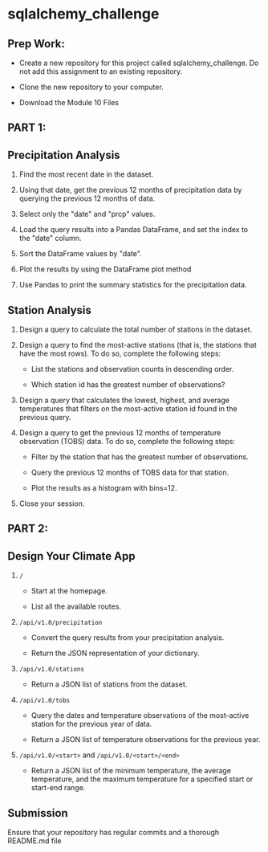 # sqlalchemy_challenge

## Prep Work:
* Create a new repository for this project called sqlalchemy_challenge. Do not add this assignment to an existing repository.

* Clone the new repository to your computer.

* Download the Module 10 Files

## PART 1:

## Precipitation Analysis
1. Find the most recent date in the dataset.

2. Using that date, get the previous 12 months of precipitation data by querying the previous 12 months of data.

3. Select only the "date" and "prcp" values.

4. Load the query results into a Pandas DataFrame, and set the index to the "date" column.

5. Sort the DataFrame values by "date".

6. Plot the results by using the DataFrame plot method

7. Use Pandas to print the summary statistics for the precipitation data.

## Station Analysis

1. Design a query to calculate the total number of stations in the dataset.

2. Design a query to find the most-active stations (that is, the stations that have the most rows). To do so, complete the following steps:

    * List the stations and observation counts in descending order.
    
    * Which station id has the greatest number of observations?
    
3. Design a query that calculates the lowest, highest, and average temperatures that filters on the most-active station id found in the previous query.

4. Design a query to get the previous 12 months of temperature observation (TOBS) data. To do so, complete the following steps:

    * Filter by the station that has the greatest number of observations.

    * Query the previous 12 months of TOBS data for that station.

    * Plot the results as a histogram with bins=12.
 
 5. Close your session.


## PART 2:

## Design Your Climate App

1. `/`

    * Start at the homepage.

    * List all the available routes.

2. `/api/v1.0/precipitation`

    * Convert the query results from your precipitation analysis.

    * Return the JSON representation of your dictionary.

3. `/api/v1.0/stations`

    * Return a JSON list of stations from the dataset.

4. `/api/v1.0/tobs`

    * Query the dates and temperature observations of the most-active station for the previous year of data.

    * Return a JSON list of temperature observations for the previous year.

5. `/api/v1.0/<start>` and `/api/v1.0/<start>/<end>`

    * Return a JSON list of the minimum temperature, the average temperature, and the maximum temperature for a specified start or start-end range.


## Submission

Ensure that your repository has regular commits and a thorough README.md file
